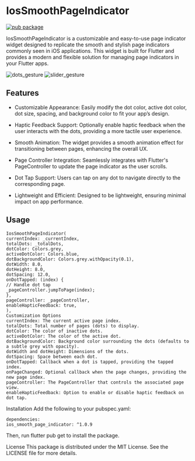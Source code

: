 # IosSmoothPageIndicator

[![pub package](https://img.shields.io/badge/pub-1.0.9-blue)](https://pub.dev/packages/ios_smooth_page_indicator)

IosSmoothPageIndicator is a customizable and easy-to-use page indicator widget designed to replicate the smooth and stylish page indicators commonly seen in iOS applications. This widget is built for Flutter and provides a modern and flexible solution for managing page indicators in your Flutter apps.

![dots_gesture](https://github.com/user-attachments/assets/907aead2-6165-44e8-85a0-73a756370609)  ![slider_gesture](https://github.com/user-attachments/assets/9f9fc398-b7a4-4b84-b6a8-12198e65f998)

## Features
* Customizable Appearance: Easily modify the dot color, active dot color, dot size, spacing, and background color to fit your app’s design.

* Haptic Feedback Support: Optionally enable haptic feedback when the user interacts with the dots, providing a more tactile user experience.

* Smooth Animation: The widget provides a smooth animation effect for transitioning between pages, enhancing the overall UX.

* Page Controller Integration: Seamlessly integrates with Flutter's PageController to update the page indicator as the user scrolls.

* Dot Tap Support: Users can tap on any dot to navigate directly to the corresponding page.

* Lightweight and Efficient: Designed to be lightweight, ensuring minimal impact on app performance.

## Usage
````
IosSmoothPageIndicator(
currentIndex: _currentIndex,
totalDots: _totalDots,
dotColor: Colors.grey,
activeDotColor: Colors.blue,
dotBackgroundColor: Colors.grey.withOpacity(0.1),
dotWidth: 8.0,
dotHeight: 8.0,
dotSpacing: 12.0,
onDotTapped: (index) {
// Handle dot tap
_pageController.jumpToPage(index);
},
pageController: _pageController,
enableHapticFeedback: true,
),
Customization Options
currentIndex: The current active page index.
totalDots: Total number of pages (dots) to display.
dotColor: The color of inactive dots.
activeDotColor: The color of the active dot.
dotBackgroundColor: Background color surrounding the dots (defaults to a subtle grey with opacity).
dotWidth and dotHeight: Dimensions of the dots.
dotSpacing: Space between each dot.
onDotTapped: Callback when a dot is tapped, providing the tapped index.
onPageChanged: Optional callback when the page changes, providing the new page index.
pageController: The PageController that controls the associated page view.
enableHapticFeedback: Option to enable or disable haptic feedback on dot tap.
````
Installation
Add the following to your pubspec.yaml:

````
dependencies:
ios_smooth_page_indicator: ^1.0.9
````
Then, run flutter pub get to install the package.

License
This package is distributed under the MIT License. See the LICENSE file for more details.
